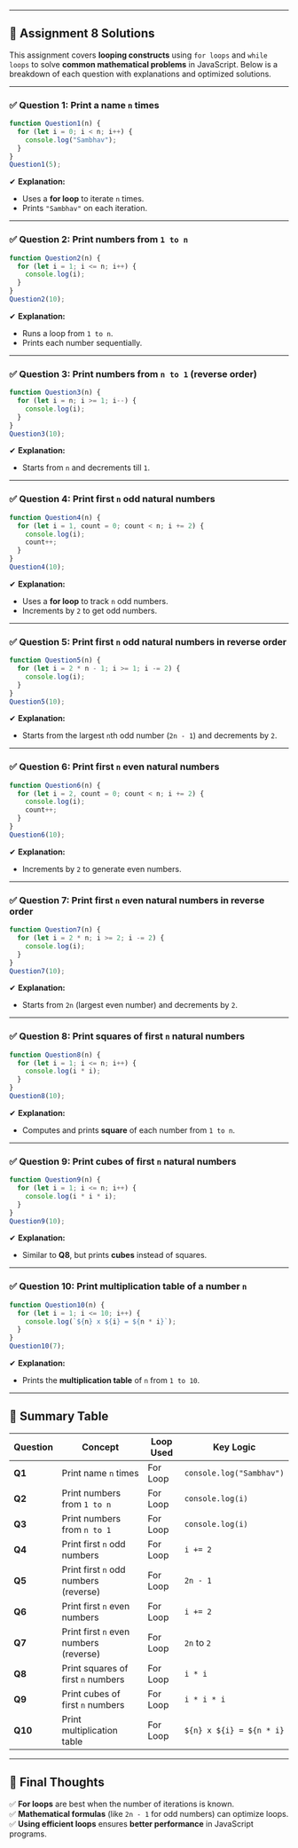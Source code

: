 

---

## 📌 **Assignment 8 Solutions**  

This assignment covers **looping constructs** using `for loops` and `while loops` to solve **common mathematical problems** in JavaScript. Below is a breakdown of each question with explanations and optimized solutions.  

---

### ✅ **Question 1: Print a name `n` times**  
```javascript
function Question1(n) {
  for (let i = 0; i < n; i++) {
    console.log("Sambhav");
  }
}
Question1(5);
```
✔ **Explanation:**  
- Uses a **for loop** to iterate `n` times.  
- Prints `"Sambhav"` on each iteration.  

---

### ✅ **Question 2: Print numbers from `1 to n`**  
```javascript
function Question2(n) {
  for (let i = 1; i <= n; i++) {
    console.log(i);
  }
}
Question2(10);
```
✔ **Explanation:**  
- Runs a loop from `1 to n`.  
- Prints each number sequentially.  

---

### ✅ **Question 3: Print numbers from `n to 1` (reverse order)**  
```javascript
function Question3(n) {
  for (let i = n; i >= 1; i--) {
    console.log(i);
  }
}
Question3(10);
```
✔ **Explanation:**  
- Starts from `n` and decrements till `1`.  

---

### ✅ **Question 4: Print first `n` odd natural numbers**  
```javascript
function Question4(n) {
  for (let i = 1, count = 0; count < n; i += 2) {
    console.log(i);
    count++;
  }
}
Question4(10);
```
✔ **Explanation:**  
- Uses a **for loop** to track `n` odd numbers.  
- Increments by `2` to get odd numbers.  

---

### ✅ **Question 5: Print first `n` odd natural numbers in reverse order**  
```javascript
function Question5(n) {
  for (let i = 2 * n - 1; i >= 1; i -= 2) {
    console.log(i);
  }
}
Question5(10);
```
✔ **Explanation:**  
- Starts from the largest `n`th odd number (`2n - 1`) and decrements by `2`.  

---

### ✅ **Question 6: Print first `n` even natural numbers**  
```javascript
function Question6(n) {
  for (let i = 2, count = 0; count < n; i += 2) {
    console.log(i);
    count++;
  }
}
Question6(10);
```
✔ **Explanation:**  
- Increments by `2` to generate even numbers.  

---

### ✅ **Question 7: Print first `n` even natural numbers in reverse order**  
```javascript
function Question7(n) {
  for (let i = 2 * n; i >= 2; i -= 2) {
    console.log(i);
  }
}
Question7(10);
```
✔ **Explanation:**  
- Starts from `2n` (largest even number) and decrements by `2`.  

---

### ✅ **Question 8: Print squares of first `n` natural numbers**  
```javascript
function Question8(n) {
  for (let i = 1; i <= n; i++) {
    console.log(i * i);
  }
}
Question8(10);
```
✔ **Explanation:**  
- Computes and prints **square** of each number from `1 to n`.  

---

### ✅ **Question 9: Print cubes of first `n` natural numbers**  
```javascript
function Question9(n) {
  for (let i = 1; i <= n; i++) {
    console.log(i * i * i);
  }
}
Question9(10);
```
✔ **Explanation:**  
- Similar to **Q8**, but prints **cubes** instead of squares.  

---

### ✅ **Question 10: Print multiplication table of a number `n`**  
```javascript
function Question10(n) {
  for (let i = 1; i <= 10; i++) {
    console.log(`${n} x ${i} = ${n * i}`);
  }
}
Question10(7);
```
✔ **Explanation:**  
- Prints the **multiplication table** of `n` from `1 to 10`.  

---

## 🎯 **Summary Table**  
| Question | Concept | Loop Used | Key Logic |
|----------|---------|----------|-----------|
| **Q1** | Print name `n` times | For Loop | `console.log("Sambhav")` |
| **Q2** | Print numbers from `1 to n` | For Loop | `console.log(i)` |
| **Q3** | Print numbers from `n to 1` | For Loop | `console.log(i)` |
| **Q4** | Print first `n` odd numbers | For Loop | `i += 2` |
| **Q5** | Print first `n` odd numbers (reverse) | For Loop | `2n - 1` |
| **Q6** | Print first `n` even numbers | For Loop | `i += 2` |
| **Q7** | Print first `n` even numbers (reverse) | For Loop | `2n` to `2` |
| **Q8** | Print squares of first `n` numbers | For Loop | `i * i` |
| **Q9** | Print cubes of first `n` numbers | For Loop | `i * i * i` |
| **Q10** | Print multiplication table | For Loop | `${n} x ${i} = ${n * i}` |

---

## 🚀 **Final Thoughts**  
✅ **For loops** are best when the number of iterations is known.  
✅ **Mathematical formulas** (like `2n - 1` for odd numbers) can optimize loops.  
✅ **Using efficient loops** ensures **better performance** in JavaScript programs.  
